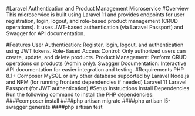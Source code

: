 #Laravel Authentication and Product Management Microservice
#Overview
This microservice is built using Laravel 11 and provides endpoints for user registration, login, logout, and role-based product management (CRUD operations). It uses JWT-based authentication (via Laravel Passport) and Swagger for API documentation.

#Features
User Authentication: Register, login, logout, and authentication using JWT tokens.
Role-Based Access Control: Only authorized users can create, update, and delete products.
Product Management: Perform CRUD operations on products (Admin only).
Swagger Documentation: Interactive API documentation for easier integration and testing.
#Requirements
PHP 8.1+
Composer
MySQL or any other database supported by Laravel
Node.js and NPM (for running frontend dependencies if needed)
Laravel 11
Laravel Passport (for JWT authentication)
#Setup Instructions
Install Dependencies
Run the following command to install the PHP dependencies:
####composer install
####php artisan migrate
####php artisan l5-swagger:generate
####php artisan test



